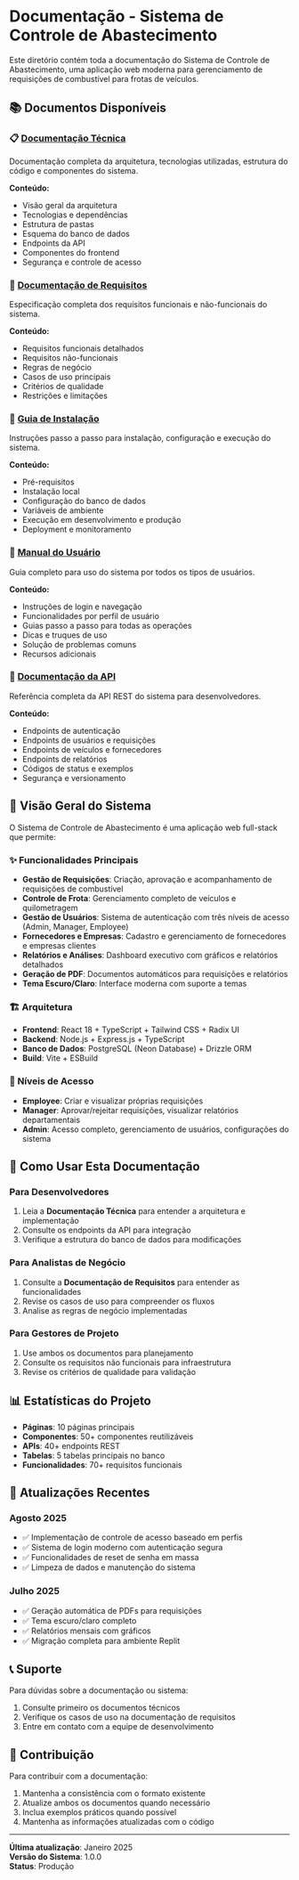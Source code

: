 # Documentação - Sistema de Controle de Abastecimento

Este diretório contém toda a documentação do Sistema de Controle de Abastecimento, uma aplicação web moderna para gerenciamento de requisições de combustível para frotas de veículos.

## 📚 Documentos Disponíveis

### 📋 [Documentação Técnica](./documentacao-tecnica.md)
Documentação completa da arquitetura, tecnologias utilizadas, estrutura do código e componentes do sistema.

**Conteúdo:**
- Visão geral da arquitetura
- Tecnologias e dependências
- Estrutura de pastas
- Esquema do banco de dados
- Endpoints da API
- Componentes do frontend
- Segurança e controle de acesso

### 📖 [Documentação de Requisitos](./documentacao-requisitos.md)
Especificação completa dos requisitos funcionais e não-funcionais do sistema.

**Conteúdo:**
- Requisitos funcionais detalhados
- Requisitos não-funcionais
- Regras de negócio
- Casos de uso principais
- Critérios de qualidade
- Restrições e limitações

### 🚀 [Guia de Instalação](./guia-instalacao.md)
Instruções passo a passo para instalação, configuração e execução do sistema.

**Conteúdo:**
- Pré-requisitos
- Instalação local
- Configuração do banco de dados
- Variáveis de ambiente
- Execução em desenvolvimento e produção
- Deployment e monitoramento

### 👤 [Manual do Usuário](./manual-usuario.md)
Guia completo para uso do sistema por todos os tipos de usuários.

**Conteúdo:**
- Instruções de login e navegação
- Funcionalidades por perfil de usuário
- Guias passo a passo para todas as operações
- Dicas e truques de uso
- Solução de problemas comuns
- Recursos adicionais

### 🔌 [Documentação da API](./api-documentation.md)
Referência completa da API REST do sistema para desenvolvedores.

**Conteúdo:**
- Endpoints de autenticação
- Endpoints de usuários e requisições
- Endpoints de veículos e fornecedores
- Endpoints de relatórios
- Códigos de status e exemplos
- Segurança e versionamento

## 🎯 Visão Geral do Sistema

O Sistema de Controle de Abastecimento é uma aplicação web full-stack que permite:

### ✨ Funcionalidades Principais
- **Gestão de Requisições**: Criação, aprovação e acompanhamento de requisições de combustível
- **Controle de Frota**: Gerenciamento completo de veículos e quilometragem
- **Gestão de Usuários**: Sistema de autenticação com três níveis de acesso (Admin, Manager, Employee)
- **Fornecedores e Empresas**: Cadastro e gerenciamento de fornecedores e empresas clientes
- **Relatórios e Análises**: Dashboard executivo com gráficos e relatórios detalhados
- **Geração de PDF**: Documentos automáticos para requisições e relatórios
- **Tema Escuro/Claro**: Interface moderna com suporte a temas

### 🏗️ Arquitetura
- **Frontend**: React 18 + TypeScript + Tailwind CSS + Radix UI
- **Backend**: Node.js + Express.js + TypeScript
- **Banco de Dados**: PostgreSQL (Neon Database) + Drizzle ORM
- **Build**: Vite + ESBuild

### 👥 Níveis de Acesso
- **Employee**: Criar e visualizar próprias requisições
- **Manager**: Aprovar/rejeitar requisições, visualizar relatórios departamentais
- **Admin**: Acesso completo, gerenciamento de usuários, configurações do sistema

## 🚀 Como Usar Esta Documentação

### Para Desenvolvedores
1. Leia a **Documentação Técnica** para entender a arquitetura e implementação
2. Consulte os endpoints da API para integração
3. Verifique a estrutura do banco de dados para modificações

### Para Analistas de Negócio
1. Consulte a **Documentação de Requisitos** para entender as funcionalidades
2. Revise os casos de uso para compreender os fluxos
3. Analise as regras de negócio implementadas

### Para Gestores de Projeto
1. Use ambos os documentos para planejamento
2. Consulte os requisitos não funcionais para infraestrutura
3. Revise os critérios de qualidade para validação

## 📊 Estatísticas do Projeto

- **Páginas**: 10 páginas principais
- **Componentes**: 50+ componentes reutilizáveis
- **APIs**: 40+ endpoints REST
- **Tabelas**: 5 tabelas principais no banco
- **Funcionalidades**: 70+ requisitos funcionais

## 🔄 Atualizações Recentes

### Agosto 2025
- ✅ Implementação de controle de acesso baseado em perfis
- ✅ Sistema de login moderno com autenticação segura
- ✅ Funcionalidades de reset de senha em massa
- ✅ Limpeza de dados e manutenção do sistema

### Julho 2025
- ✅ Geração automática de PDFs para requisições
- ✅ Tema escuro/claro completo
- ✅ Relatórios mensais com gráficos
- ✅ Migração completa para ambiente Replit

## 📞 Suporte

Para dúvidas sobre a documentação ou sistema:
1. Consulte primeiro os documentos técnicos
2. Verifique os casos de uso na documentação de requisitos
3. Entre em contato com a equipe de desenvolvimento

## 📝 Contribuição

Para contribuir com a documentação:
1. Mantenha a consistência com o formato existente
2. Atualize ambos os documentos quando necessário
3. Inclua exemplos práticos quando possível
4. Mantenha as informações atualizadas com o código

---

**Última atualização**: Janeiro 2025  
**Versão do Sistema**: 1.0.0  
**Status**: Produção